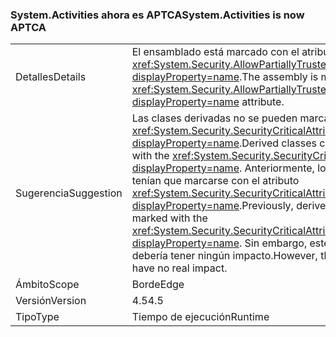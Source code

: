 ### <a name="systemactivities-is-now-aptca"></a><span data-ttu-id="48870-101">System.Activities ahora es APTCA</span><span class="sxs-lookup"><span data-stu-id="48870-101">System.Activities is now APTCA</span></span>

|   |   |
|---|---|
|<span data-ttu-id="48870-102">Detalles</span><span class="sxs-lookup"><span data-stu-id="48870-102">Details</span></span>|<span data-ttu-id="48870-103">El ensamblado está marcado con el atributo <xref:System.Security.AllowPartiallyTrustedCallersAttribute?displayProperty=name>.</span><span class="sxs-lookup"><span data-stu-id="48870-103">The assembly is marked with the <xref:System.Security.AllowPartiallyTrustedCallersAttribute?displayProperty=name> attribute.</span></span>|
|<span data-ttu-id="48870-104">Sugerencia</span><span class="sxs-lookup"><span data-stu-id="48870-104">Suggestion</span></span>|<span data-ttu-id="48870-105">Las clases derivadas no se pueden marcar con el atributo <xref:System.Security.SecurityCriticalAttribute?displayProperty=name>.</span><span class="sxs-lookup"><span data-stu-id="48870-105">Derived classes cannot be marked with the <xref:System.Security.SecurityCriticalAttribute?displayProperty=name>.</span></span> <span data-ttu-id="48870-106">Anteriormente, los tipos derivados tenían que marcarse con el atributo <xref:System.Security.SecurityCriticalAttribute?displayProperty=name>.</span><span class="sxs-lookup"><span data-stu-id="48870-106">Previously, derived types had to be marked with the <xref:System.Security.SecurityCriticalAttribute?displayProperty=name>.</span></span> <span data-ttu-id="48870-107">Sin embargo, este cambio no debería tener ningún impacto.</span><span class="sxs-lookup"><span data-stu-id="48870-107">However, this change should have no real impact.</span></span>|
|<span data-ttu-id="48870-108">Ámbito</span><span class="sxs-lookup"><span data-stu-id="48870-108">Scope</span></span>|<span data-ttu-id="48870-109">Borde</span><span class="sxs-lookup"><span data-stu-id="48870-109">Edge</span></span>|
|<span data-ttu-id="48870-110">Versión</span><span class="sxs-lookup"><span data-stu-id="48870-110">Version</span></span>|<span data-ttu-id="48870-111">4.5</span><span class="sxs-lookup"><span data-stu-id="48870-111">4.5</span></span>|
|<span data-ttu-id="48870-112">Tipo</span><span class="sxs-lookup"><span data-stu-id="48870-112">Type</span></span>|<span data-ttu-id="48870-113">Tiempo de ejecución</span><span class="sxs-lookup"><span data-stu-id="48870-113">Runtime</span></span>|


